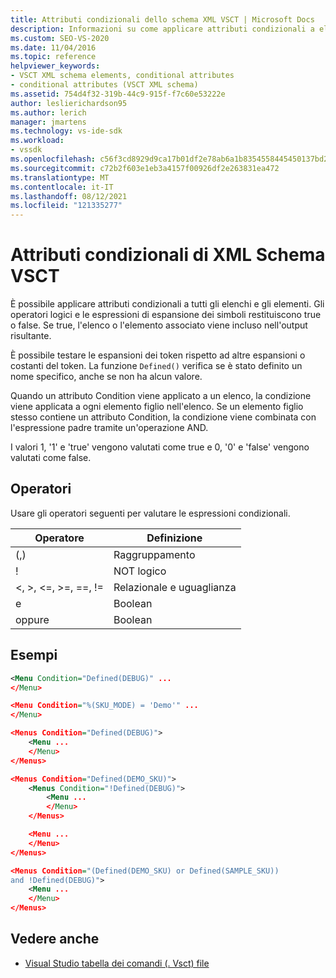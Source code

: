 ```yaml
---
title: Attributi condizionali dello schema XML VSCT | Microsoft Docs
description: Informazioni su come applicare attributi condizionali a elenchi ed elementi di XML Schema VSCT. Gli attributi restituiscono true o false, controllando l'output risultante.
ms.custom: SEO-VS-2020
ms.date: 11/04/2016
ms.topic: reference
helpviewer_keywords:
- VSCT XML schema elements, conditional attributes
- conditional attributes (VSCT XML schema)
ms.assetid: 754d4f32-319b-44c9-915f-f7c60e53222e
author: leslierichardson95
ms.author: lerich
manager: jmartens
ms.technology: vs-ide-sdk
ms.workload:
- vssdk
ms.openlocfilehash: c56f3cd8929d9ca17b01df2e78ab6a1b8354558445450137bd2e68aa1a8785d1
ms.sourcegitcommit: c72b2f603e1eb3a4157f00926df2e263831ea472
ms.translationtype: MT
ms.contentlocale: it-IT
ms.lasthandoff: 08/12/2021
ms.locfileid: "121335277"
---
```

# <a name="vsct-xml-schema-conditional-attributes"></a>Attributi condizionali di XML Schema VSCT
È possibile applicare attributi condizionali a tutti gli elenchi e gli elementi. Gli operatori logici e le espressioni di espansione dei simboli restituiscono true o false. Se true, l'elenco o l'elemento associato viene incluso nell'output risultante.

 È possibile testare le espansioni dei token rispetto ad altre espansioni o costanti del token. La funzione `Defined()` verifica se è stato definito un nome specifico, anche se non ha alcun valore.

 Quando un attributo Condition viene applicato a un elenco, la condizione viene applicata a ogni elemento figlio nell'elenco. Se un elemento figlio stesso contiene un attributo Condition, la condizione viene combinata con l'espressione padre tramite un'operazione AND.

 I valori 1, '1' e 'true' vengono valutati come true e 0, '0' e 'false' vengono valutati come false.

## <a name="operators"></a>Operatori
 Usare gli operatori seguenti per valutare le espressioni condizionali.

|Operatore|Definizione|
|--------------|----------------|
|(,)|Raggruppamento|
|!|NOT logico|
|\<, >, \<=, >=, ==, !=|Relazionale e uguaglianza|
|e|Boolean|
|oppure|Boolean|

## <a name="examples"></a>Esempi

```xml
<Menu Condition="Defined(DEBUG)" ...
</Menu>

<Menu Condition="%(SKU_MODE) = 'Demo'" ...
</Menu>

<Menus Condition="Defined(DEBUG)">
    <Menu ...
    </Menu>
</Menus>

<Menus Condition="Defined(DEMO_SKU)">
    <Menus Condition="!Defined(DEBUG)">
        <Menu ...
        </Menu>
    </Menus>

    <Menu ...
    </Menu>
</Menus>

<Menus Condition="(Defined(DEMO_SKU) or Defined(SAMPLE_SKU))
and !Defined(DEBUG)">
    <Menu ...
    </Menu>
</Menus>
```

## <a name="see-also"></a>Vedere anche
- [Visual Studio tabella dei comandi (. Vsct) file](../extensibility/internals/visual-studio-command-table-dot-vsct-files.md)
